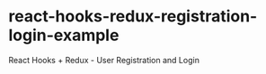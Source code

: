 # react-hooks-redux-registration-login-example

React Hooks + Redux - User Registration and Login 

